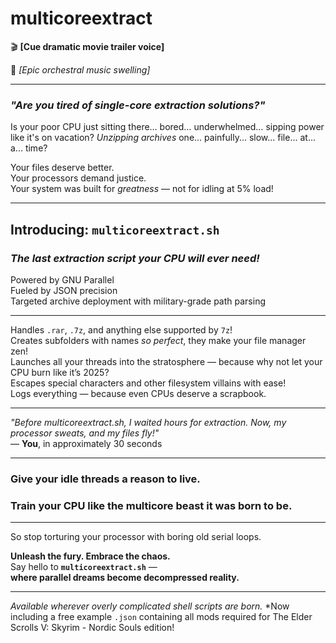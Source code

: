 # multicoreextract
🎬 **[Cue dramatic movie trailer voice]**

🎵 *[Epic orchestral music swelling]*

---

### *"Are you tired of single-core extraction solutions?"*

Is your poor CPU just sitting there… bored… underwhelmed… sipping power like it's on vacation?
*Unzipping archives* one... painfully... slow... file... at... a... time?

Your files deserve better.  
Your processors demand justice.  
Your system was built for *greatness* — not for idling at 5% load!

---

## Introducing: **`multicoreextract.sh`**
### *The last extraction script your CPU will ever need!*

Powered by GNU Parallel  
Fueled by JSON precision  
Targeted archive deployment with military-grade path parsing

---

Handles `.rar`, `.7z`, and anything else supported by `7z`!  
Creates subfolders with names *so perfect*, they make your file manager zen!  
Launches all your threads into the stratosphere — because why not let your CPU burn like it’s 2025?  
Escapes special characters and other filesystem villains with ease!  
Logs everything — because even CPUs deserve a scrapbook.

---

 *"Before multicoreextract.sh, I waited hours for extraction. Now, my processor sweats, and my files fly!"*  
— **You**, in approximately 30 seconds

---

### Give your idle threads a reason to live.  
### Train your CPU like the multicore beast it was born to be.

---

So stop torturing your processor with boring old serial loops.

**Unleash the fury. Embrace the chaos.**  
Say hello to **`multicoreextract.sh`** —  
**where parallel dreams become decompressed reality.**

---

*Available wherever overly complicated shell scripts are born.*
*Now including a free example `.json` containing all mods required for The Elder Scrolls V: Skyrim - Nordic Souls edition!
